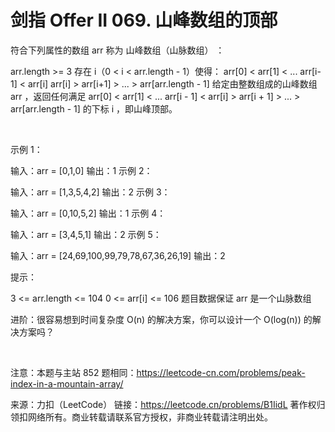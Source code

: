 # 剑指 Offer II 069. 山峰数组的顶部

符合下列属性的数组 arr 称为 山峰数组（山脉数组） ：

arr.length >= 3
存在 i（0 < i < arr.length - 1）使得：
arr[0] < arr[1] < ... arr[i-1] < arr[i]
arr[i] > arr[i+1] > ... > arr[arr.length - 1]
给定由整数组成的山峰数组 arr ，返回任何满足 arr[0] < arr[1] < ... arr[i - 1] < arr[i] > arr[i + 1] > ... > arr[arr.length - 1] 的下标 i ，即山峰顶部。

 

示例 1：

输入：arr = [0,1,0]
输出：1
示例 2：

输入：arr = [1,3,5,4,2]
输出：2
示例 3：

输入：arr = [0,10,5,2]
输出：1
示例 4：

输入：arr = [3,4,5,1]
输出：2
示例 5：

输入：arr = [24,69,100,99,79,78,67,36,26,19]
输出：2
 

提示：

3 <= arr.length <= 104
0 <= arr[i] <= 106
题目数据保证 arr 是一个山脉数组
 

进阶：很容易想到时间复杂度 O(n) 的解决方案，你可以设计一个 O(log(n)) 的解决方案吗？

 

注意：本题与主站 852 题相同：https://leetcode-cn.com/problems/peak-index-in-a-mountain-array/

来源：力扣（LeetCode）
链接：https://leetcode.cn/problems/B1IidL
著作权归领扣网络所有。商业转载请联系官方授权，非商业转载请注明出处。